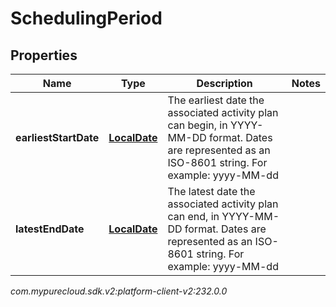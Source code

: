 # SchedulingPeriod


## Properties

| Name | Type | Description | Notes |
| ------------ | ------------- | ------------- | ------------- |
| **earliestStartDate** | [**LocalDate**](LocalDate) | The earliest date the associated activity plan can begin, in YYYY-MM-DD format. Dates are represented as an ISO-8601 string. For example: yyyy-MM-dd |  |
| **latestEndDate** | [**LocalDate**](LocalDate) | The latest date the associated activity plan can end, in YYYY-MM-DD format. Dates are represented as an ISO-8601 string. For example: yyyy-MM-dd |  |




_com.mypurecloud.sdk.v2:platform-client-v2:232.0.0_
